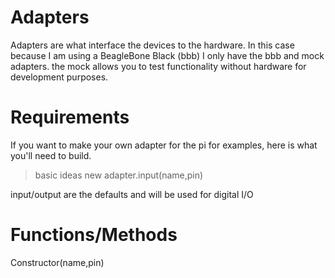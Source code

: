 # Adapters

Adapters are what interface the devices to the hardware. In this case because I am using a BeagleBone Black (bbb) I only have the bbb and mock adapters. the mock allows you to test functionality without hardware for development purposes.

# Requirements
If you want to make your own adapter for the pi for examples, here is what you'll need to build.

> basic ideas
> new adapter.input(name,pin) 



input/output are the defaults and will be used for digital I/O

# Functions/Methods

Constructor(name,pin)